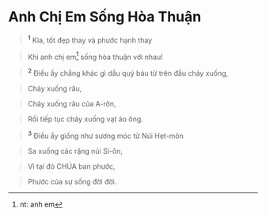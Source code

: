 

# Anh Chị Em Sống Hòa Thuận

> <sup><b>1</b></sup> Kìa, tốt đẹp thay và phước hạnh thay
>


> Khi anh chị em[^1] sống hòa thuận với nhau!
>


> <sup><b>2</b></sup> Điều ấy chẳng khác gì dầu quý báu từ trên đầu chảy xuống,
>


> Chảy xuống râu,
>


> Chảy xuống râu của A-rôn,
>


> Rồi tiếp tục chảy xuống vạt áo ông.
>


> <sup><b>3</b></sup> Điều ấy giống như sương móc từ Núi Hẹt-môn
>


> Sa xuống các rặng núi Si-ôn,
>


> Vì tại đó CHÚA ban phước,
>


> Phước của sự sống đời đời.
>

[^1]: nt: anh em
